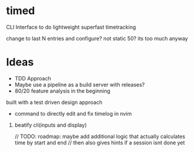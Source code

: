 # timed

CLI Interface to do lightweight superfast timetracking

change to last N entries and configure? not static 50?
its too much anyway

# Ideas

- TDD Approach
- Maybe use a pipeline as a build server with releases?
- 80/20 feature analysis in the beginning

built with a test driven design approach

- command to directly edit and fix timelog in nvim
1) beatify cli(inputs and display)

      // TODO: roadmap: maybe add additional logic that actually calculates time by start and end
      // then also gives hints if a session isnt done yet
